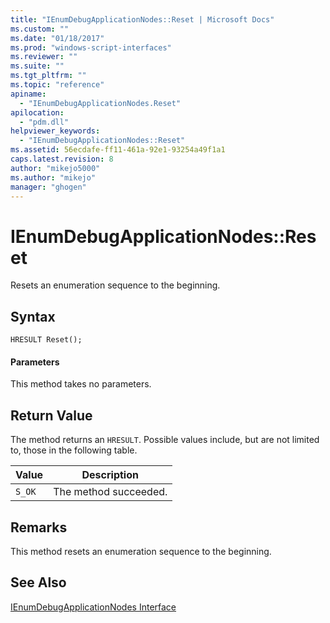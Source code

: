 ```yaml
---
title: "IEnumDebugApplicationNodes::Reset | Microsoft Docs"
ms.custom: ""
ms.date: "01/18/2017"
ms.prod: "windows-script-interfaces"
ms.reviewer: ""
ms.suite: ""
ms.tgt_pltfrm: ""
ms.topic: "reference"
apiname: 
  - "IEnumDebugApplicationNodes.Reset"
apilocation: 
  - "pdm.dll"
helpviewer_keywords: 
  - "IEnumDebugApplicationNodes::Reset"
ms.assetid: 56ecdafe-ff11-461a-92e1-93254a49f1a1
caps.latest.revision: 8
author: "mikejo5000"
ms.author: "mikejo"
manager: "ghogen"
---
```

# IEnumDebugApplicationNodes::Reset
Resets an enumeration sequence to the beginning.  
  
## Syntax  
  
```  
HRESULT Reset();  
```  
  
#### Parameters  
 This method takes no parameters.  
  
## Return Value  
 The method returns an `HRESULT`. Possible values include, but are not limited to, those in the following table.  
  
|Value|Description|  
|-----------|-----------------|  
|`S_OK`|The method succeeded.|  
  
## Remarks  
 This method resets an enumeration sequence to the beginning.  
  
## See Also  
 [IEnumDebugApplicationNodes Interface](../../winscript/reference/ienumdebugapplicationnodes-interface.md)
